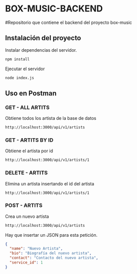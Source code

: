 # BOX-MUSIC-BACKEND

#Repositorio que contiene el backend del proyecto box-music

## Instalación del proyecto


Instalar dependencias del servidor.

```sh
npm install
```

Ejecutar el servidor 

```sh
node index.js
```

## Uso en Postman

### GET - ALL ARTITS

Obtiene todos los artista de la base de datos 

```sh
http://localhost:3000/api/v1/artists
```

### GET - ARTITS BY ID 

Obtiene el artista por id

```sh
http://localhost:3000/api/v1/artists/1
```

### DELETE - ARTITS

Elimina un artista insertando el id del artista

```sh
http://localhost:3000/api/v1/artists/1
```

### POST - ARTITS

Crea un nuevo artista 

```sh
http://localhost:3000/api/v1/artists
```

Hay que insertar un JSON para esta petición.

```json
{
  "name": "Nuevo Artista",
  "bio": "Biografía del nuevo artista",
  "contact": "Contacto del nuevo artista",
  "service_id": 1
}

```
